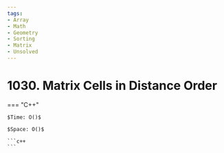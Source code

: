 ```yaml
---
tags:
- Array
- Math
- Geometry
- Sorting
- Matrix
- Unsolved
---
```



# 1030. Matrix Cells in Distance Order

=== "C++"

    $Time: O()$

    $Space: O()$

    ```c++
    ```